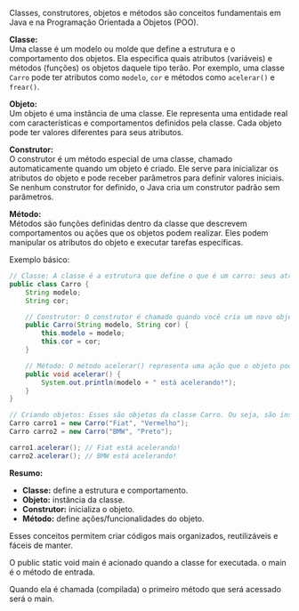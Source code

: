 Classes, construtores, objetos e métodos são conceitos fundamentais em Java e na Programação Orientada a Objetos (POO).

**Classe:**  
Uma classe é um modelo ou molde que define a estrutura e o comportamento dos objetos. Ela especifica quais atributos (variáveis) e métodos (funções) os objetos daquele tipo terão. Por exemplo, uma classe `Carro` pode ter atributos como `modelo`, `cor` e métodos como `acelerar()` e `frear()`.

**Objeto:**  
Um objeto é uma instância de uma classe. Ele representa uma entidade real com características e comportamentos definidos pela classe. Cada objeto pode ter valores diferentes para seus atributos.

**Construtor:**  
O construtor é um método especial de uma classe, chamado automaticamente quando um objeto é criado. Ele serve para inicializar os atributos do objeto e pode receber parâmetros para definir valores iniciais. Se nenhum construtor for definido, o Java cria um construtor padrão sem parâmetros.

**Método:**  
Métodos são funções definidas dentro da classe que descrevem comportamentos ou ações que os objetos podem realizar. Eles podem manipular os atributos do objeto e executar tarefas específicas.

Exemplo básico:

```java
// Classe: A classe é a estrutura que define o que é um carro: seus atributos e comportamentos.
public class Carro {
    String modelo;
    String cor;

    // Construtor: O construtor é chamado quando você cria um novo objeto. Ele inicializa os atributos (modelo, cor) da classe.
    public Carro(String modelo, String cor) {
        this.modelo = modelo;
        this.cor = cor;
    }

    // Método: O método acelerar() representa uma ação que o objeto pode executar. Neste caso, ele imprime no console que o carro está acelerando.
    public void acelerar() {
        System.out.println(modelo + " está acelerando!");
    }
}

// Criando objetos: Esses são objetos da classe Carro. Ou seja, são instâncias criadas a partir do molde que a classe oferece.
Carro carro1 = new Carro("Fiat", "Vermelho");
Carro carro2 = new Carro("BMW", "Preto");

carro1.acelerar(); // Fiat está acelerando!
carro2.acelerar(); // BMW está acelerando!
```

**Resumo:**

- **Classe:** define a estrutura e comportamento.
- **Objeto:** instância da classe.
- **Construtor:** inicializa o objeto.
- **Método:** define ações/funcionalidades do objeto.

Esses conceitos permitem criar códigos mais organizados, reutilizáveis e fáceis de manter.

O public static void main é acionado quando a classe for executada. o main é o método de entrada.

Quando ela é chamada (compilada) o primeiro método que será acessado será o main.
